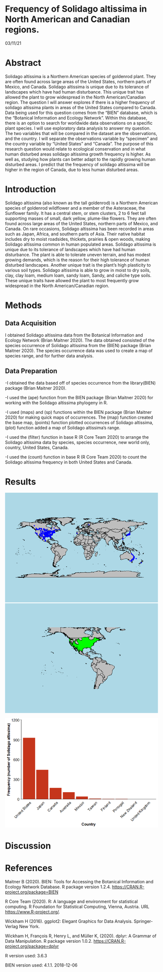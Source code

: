 Frequency of Solidago altissima in North American and Canadian regions.
================
03/11/21

# Abstract

Solidago altissima is a Northern American species of goldenrod plant.
They are often found across large areas of the United States, northern
parts of Mexico, and Canada. Solidago altissima is unique due to its
tolerance of landscapes which have had human disturbance. This unique
trait has allowed the plant to grow widespread in the North
American/Canadian region. The question I will answer explores if there
is a higher frequency of solidago altissima plants in areas of the
United States compared to Canada. Data being used for this question
comes from the “BIEN” database, which is the “Botanical Information and
Ecology Network”. Within this database, there is an option to search for
worldwide data observations on a specific plant species. I will use
exploratory data analysis to answer my question. The two variables that
will be compared in the dataset are the observations, and the country. I
will separate the observations variable by “specimen” and the country
variable by “United States” and “Canada”. The purpose of this research
question would relate to ecological conservation and in what human
disturbed areas solidago altissima growth frequency is higher. As well
as, studying how plants can better adapt to the rapidly growing human
disturbed areas. I predict that the frequency of solidago altissima will
be higher in the region of Canada, due to less human disturbed areas.

# Introduction

Solidago altissima (also known as the tall goldenrod) is a Northern
American species of goldenrod wildflower and a member of the Asteraceae,
the Sunflower family. It has a central stem, or stem clusters, 2 to 6
feet tall supporting masses of small, dark yellow, plume-like flowers.
They are often found across large areas of the United States, northern
parts of Mexico, and Canada. On rare occasions, Solidago altissima has
been recorded in areas such as Japan, Africa, and southern parts of
Asia. Their native habitat includes dry to moist roadsides, thickets,
prairies & open woods, making Solidago altissima common in human
populated areas. Solidago altissima is unique due to its tolerance of
landscapes which have had human disturbance. The plant is able to
tolerate uneven terrain, and has modest growing demands, which is the
reason for their high tolerance of human disturbed landscapes. Another
unique trait is the plant’s high plasticity to various soil types.
Solidago altissima is able to grow in moist to dry soils, clay, clay
loam, medium loam, sandy loam, Sandy, and caliche type soils. These
unique traits have allowed the plant to most frequently grow widespread
in the North American/Canadian region.

# Methods

## Data Acquisition

I obtained Solidago altissima data from the Botanical Information and
Ecology Network (Brian Maitner 2020). The data obtained consisted of the
species occurrence of Solidago altissima from the (BIEN) package (Brian
Maitner 2020). The species occurrence data was used to create a map of
species range, and for further data analysis.

## Data Preparation

\-I obtained the data based off of species occurrence from the
library(BIEN) package (Brian Maitner 2020).

\-I used the (ape) function from the BIEN package (Brian Maitner 2020)
for working with the Solidago altissima phylogeny in R.

\-I used (maps) and (sp) functions within the BIEN package (Brian
Maitner 2020) for making quick maps of occurrences. The (map) function
created the base map, (points) function plotted occurrences of Solidago
altissima, (plot) function added a map of Solidago altissima’s range.

\-I used the (filter) function in base R (R Core Team 2020) to arrange
the Solidago altissima data by species, species occurrence, new world
only, country, United States, Canada.

\-I used the (count) function in base R (R Core Team 2020) to count the
Solidago altissima frequency in both United States and Canada.

# Results

![](README_files/figure-gfm/unnamed-chunk-3-1.png)<!-- -->![](README_files/figure-gfm/unnamed-chunk-3-2.png)<!-- -->

![](README_files/figure-gfm/unnamed-chunk-5-1.png)<!-- -->

# Discussion

# References

Maitner B (2020). BIEN: Tools for Accessing the Botanical Information
and Ecology Network Database. R package version 1.2.4.
<https://CRAN.R-project.org/package=BIEN>

R Core Team (2020). R: A language and environment for statistical
computing. R Foundation for Statistical Computing, Vienna, Austria. URL
<https://www.R-project.org/>.

Wickham H (2016). ggplot2: Elegant Graphics for Data Analysis.
Springer-Verlag New York.

Wickham H, François R, Henry L, and Müller K, (2020). dplyr: A Grammar
of Data Manipulation. R package version 1.0.2.
<https://CRAN.R-project.org/package=dplyr>

R version used: 3.6.3

BIEN version used: 4.1.1. 2018-12-06
